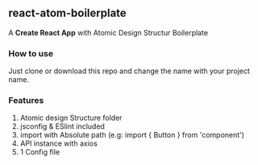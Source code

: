 ## react-atom-boilerplate
A <strong>Create React App</strong> with Atomic Design Structur Boilerplate

### How to use
Just clone or download this repo and change the name with your project name.

### Features
1. Atomic design Structure folder
2. jsconfig & ESlint included
3. import with Absolute path (e.g: import { Button } from 'component')
4. API instance with axios
5. 1 Config file